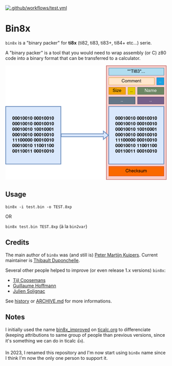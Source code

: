 [![.github/workflows/test.yml](https://github.com/thibaultduponchelle/bin8x_improved/actions/workflows/test.yml/badge.svg)](https://github.com/thibaultduponchelle/bin8x_improved/actions/workflows/test.yml)

# Bin8x
`bin8x` is a "binary packer" for **ti8x** (ti82, ti83, ti83+, ti84+ etc...) serie.

A "binary packer" is a tool that you would need to wrap assembly (or C) z80 code into a binary format that can be transferred to a calculator.

<p align="center"><img src="packer.png"></p>

## Usage
`bin8x -i test.bin -o TEST.8xp`

OR

`bin8x test.bin TEST.8xp` (à la `bin2var`)

## Credits
The main author of `bin8x` was (and still is) [Peter Martijn Kuipers](https://www.ticalc.org/archives/files/authors/41/4152.html). Current maintainer is [Thibault Duponchelle](https://www.ticalc.org/archives/files/authors/111/11146.html). 

Several other people helped to improve (or even release 1.x versions) `bin8x`:
- [Tijl Coosemans](https://www.ticalc.org/archives/files/authors/46/4619.html)
- [Guillaume Hoffmann](https://www.ticalc.org/archives/files/authors/74/7492.html)
- [Julien Solignac](https://www.ticalc.org/archives/files/authors/25/2551.html)

See [history](https://github.com/thibaultduponchelle/bin8x/blob/master/history/README.md) or [ARCHIVE.md](https://github.com/thibaultduponchelle/bin8x_improved/blob/master/README.md) for more informations.

## Notes
I initially used the name [bin8x_improved](https://www.ticalc.org/archives/files/fileinfo/445/44595.html) on [ticalc.org](https://www.ticalc.org/) to differenciate (keeping attributions to same group of people than previous versions, since it's something we can do in ticalc :+1:). 

In 2023, I renamed this repository and I'm now start using `bin8x` name since I think I'm now the only one person to support it.



